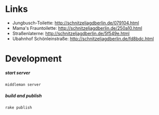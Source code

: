# Links
* Jungbusch-Toilette: http://schnitzeljagdberlin.de/079104.html
* Mama's Frauntoilette: http://schnitzeljagdberlin.de/250a10.html
* Straßenlaterne: http://schnitzeljagdberlin.de/5f549e.html
* Ubahnhof Schönleinstraße: http://schnitzeljagdberlin.de/fd8bdc.html

# Development

##### start server
`middleman server`

##### build and publish
`rake publish`
